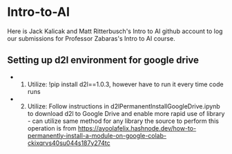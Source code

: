 # Intro-to-AI

Here is Jack Kalicak and Matt Ritterbusch's Intro to AI github account to log our submissions for Professor Zabaras's Intro to AI course.


## Setting up d2l environment for google drive
- 1. Utilize: !pip install d2l==1.0.3, however have to run it every time code runs
- 2. Utilize: Follow instructions in d2lPermanentInstallGoogleDrive.ipynb to download d2l to Google Drive and enable more rapid use of library - can utilize same method for any library the source to perform this operation is from https://ayoolafelix.hashnode.dev/how-to-permanently-install-a-module-on-google-colab-ckixqrvs40su044s187y274tc
